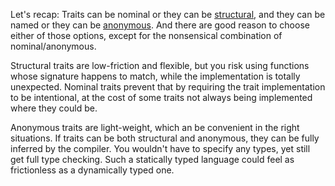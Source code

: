 Let's recap: Traits can be nominal or they can be
[structural](/daily/2025-06-16), and they can be named or they can be
[anonymous](/daily/2025-06-17). And there are good reason to choose either of
those options, except for the nonsensical combination of nominal/anonymous.

Structural traits are low-friction and flexible, but you risk using functions
whose signature happens to match, while the implementation is totally
unexpected. Nominal traits prevent that by requiring the trait implementation to
be intentional, at the cost of some traits not always being implemented where
they could be.

Anonymous traits are light-weight, which an be convenient in the right
situations. If traits can be both structural and anonymous, they can be fully
inferred by the compiler. You wouldn't have to specify any types, yet still get
full type checking. Such a statically typed language could feel as frictionless
as a dynamically typed one.
